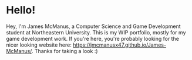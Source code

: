 # Hello!


Hey, I'm James McManus, a Computer Science and Game Development student at Northeastern University. This is my WIP portfolio, mostly for my game development work. If you're here, you're probably looking for the nicer looking website here: https://jmcmanusx47.github.io/James-McManus/. Thanks for taking a look :)
